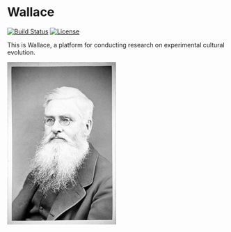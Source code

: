 Wallace
=======
[![Build Status](https://magnum.travis-ci.com/suchow/Wallace.svg?token=ygVLzsadbn3UbxEk8GzT)](https://magnum.travis-ci.com/suchow/Wallace)
[![License](http://img.shields.io/badge/license-MIT-red.svg)](http://en.wikipedia.org/wiki/MIT_License)

This is Wallace, a platform for conducting research on experimental cultural evolution.

![Portrait of Alfred Russel Wallace](portrait.jpg?raw=true "Alfred Russel Wallace")
